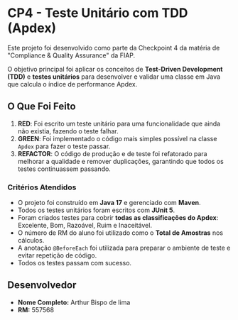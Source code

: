 # CP4 - Teste Unitário com TDD (Apdex)

Este projeto foi desenvolvido como parte da Checkpoint 4 da matéria de "Compliance & Quality Assurance" da FIAP.

O objetivo principal foi aplicar os conceitos de **Test-Driven Development (TDD)** e **testes unitários** para desenvolver e validar uma classe em Java que calcula o índice de performance Apdex. 
## O Que Foi Feito

1.  **RED**: Foi escrito um teste unitário para uma funcionalidade que ainda não existia, fazendo o teste falhar. 
2.  **GREEN**: Foi implementado o código mais simples possível na classe `Apdex` para fazer o teste passar. 
3.  **REFACTOR**: O código de produção e de teste foi refatorado para melhorar a qualidade e remover duplicações, garantindo que todos os testes continuassem passando.

### Critérios Atendidos

- O projeto foi construído em **Java 17** e gerenciado com **Maven**.
- Todos os testes unitários foram escritos com **JUnit 5**.
- Foram criados testes para cobrir **todas as classificações do Apdex**: Excelente, Bom, Razoável, Ruim e Inaceitável. 
- O número de RM do aluno foi utilizado como o **Total de Amostras** nos cálculos.
- A anotação `@BeforeEach` foi utilizada para preparar o ambiente de teste e evitar repetição de código. 
- Todos os testes passam com sucesso.

## Desenvolvedor

- **Nome Completo:** Arthur Bispo de lima
- **RM:** 557568
